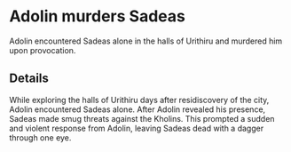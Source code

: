 # Adolin murders Sadeas
Adolin encountered Sadeas alone in the halls of Urithiru and murdered him upon provocation.

## Details
While exploring the halls of Urithiru days after residiscovery of the city, Adolin encountered Sadeas alone. After Adolin revealed his presence, Sadeas made smug threats against the Kholins. This prompted a sudden and violent response from Adolin, leaving Sadeas dead with a dagger through one eye.
